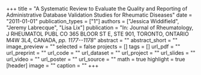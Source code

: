 +++
title = "A Systematic Review to Evaluate the Quality and Reporting of Administrative Database Validation Studies for Rheumatic Diseases"
date = "2011-01-01"
publication_types = ["1"]
authors = ["Jessica Widdifield", "Jeremy Labrecque", "Lisa Lix"]
publication = "In: Journal of Rheumatology, J RHEUMATOL PUBL CO 365 BLOOR ST E, STE 901, TORONTO, ONTARIO M4W 3L4, CANADA, _pp. 1177--1178_"
abstract = ""
abstract_short = ""
image_preview = ""
selected = false
projects = []
tags = []
url_pdf = ""
url_preprint = ""
url_code = ""
url_dataset = ""
url_project = ""
url_slides = ""
url_video = ""
url_poster = ""
url_source = ""
math = true
highlight = true
[header]
image = ""
caption = ""
+++
